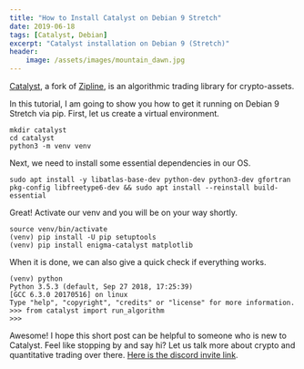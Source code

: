 ```yaml
---
title: "How to Install Catalyst on Debian 9 Stretch"
date: 2019-06-18
tags: [Catalyst, Debian]
excerpt: "Catalyst installation on Debian 9 (Stretch)"
header:
    image: /assets/images/mountain_dawn.jpg
---
```

[Catalyst](https://enigma.co/catalyst/index.html), a fork of [Zipline](http://www.zipline.io/), is an algorithmic trading library for crypto-assets.

In this tutorial, I am going to show you how to get it running on Debian 9 Stretch via pip. First, let us create a virtual environment.
```
mkdir catalyst
cd catalyst
python3 -m venv venv
```
Next, we need to install some essential dependencies in our OS.
```
sudo apt install -y libatlas-base-dev python-dev python3-dev gfortran pkg-config libfreetype6-dev && sudo apt install --reinstall build-essential
```
Great! Activate our venv and you will be on your way shortly.
```
source venv/bin/activate
(venv) pip install -U pip setuptools
(venv) pip install enigma-catalyst matplotlib
```
When it is done, we can also give a quick check if everything works.
```
(venv) python
Python 3.5.3 (default, Sep 27 2018, 17:25:39) 
[GCC 6.3.0 20170516] on linux
Type "help", "copyright", "credits" or "license" for more information.
>>> from catalyst import run_algorithm
>>> 
```
Awesome! I hope this short post can be helpful to someone who is new to Catalyst. Feel like stopping by and say hi? Let us talk more about crypto and quantitative trading over there. [Here is the discord invite link](https://discord.gg/JHt7UQu). 